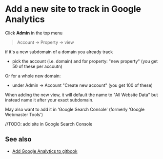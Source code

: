 ﻿# Add a new site to track in Google Analytics

Click **Admin** in the top menu

> Account -> Property -> view

if it's a new subdomain of a domain you already track

- pick the account (i.e. domain) and for property: "new property" (you get 50 of these per accoutn)

Or for a whole new domain:

- under Admin -> Account "Create new account" (you get 100 of these)

When adding the new view, it will default the name to "All Website Data" but instead name it after your exact subdomain.

May also want to add it in 'Google Search Console' (formerly 'Google Webmaster Tools')

//TODO: add site in Google Search Console

## See also

- [Add Google Analytics to gitbook](../gitbook/add_google_analytics_to_gitbook.md)